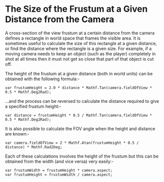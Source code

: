 The Size of the Frustum at a Given Distance from the Camera
===========================================================


A cross-section of the view frustum at a certain distance from the camera defines a rectangle in world space that frames the visible area. It is sometimes useful to calculate the size of this rectangle at a given distance, or find the distance where the rectangle is a given size. For example, if a moving camera needs to keep an object (such as the player) completely in shot at all times then it must not get so close that part of that object is cut off.

The height of the frustum at a given distance (both in world units) can be obtained with the following formula:-

````
var frustumHeight = 2.0 * distance * Mathf.Tan(camera.fieldOfView * 0.5 * Mathf.Deg2Rad);
````

...and the process can be reversed to calculate the distance required to give a specified frustum height:-

````
var distance = frustumHeight * 0.5 / Mathf.Tan(camera.fieldOfView * 0.5 * Mathf.Deg2Rad);
````

It is also possible to calculate the FOV angle when the height and distance are known:-
	
````
var camera.fieldOfView = 2 * Mathf.Atan(frustumHeight * 0.5 / distance) * Mathf.Rad2Deg;
````

Each of these calculations involves the height of the frustum but this can be obtained from the width (and vice versa) very easily:-

````
var frustumWidth = frustumHeight * camera.aspect;
var frustumHeight = frustumWidth / camera.aspect;
````

